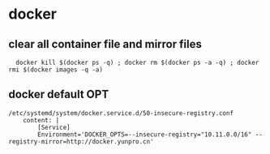 # docker


## clear all container file and mirror files

```
  docker kill $(docker ps -q) ; docker rm $(docker ps -a -q) ; docker rmi $(docker images -q -a) 

```



## docker default OPT

```
/etc/systemd/system/docker.service.d/50-insecure-registry.conf
    content: |
        [Service]
        Environment='DOCKER_OPTS=--insecure-registry="10.11.0.0/16" --registry-mirror=http://docker.yunpro.cn'
        
```